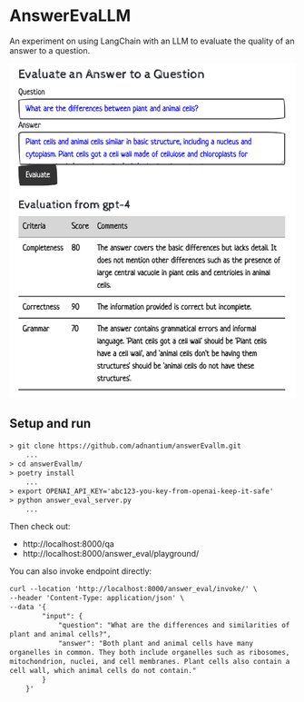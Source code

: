 # AnswerEvaLLM

An experiment on using LangChain with an LLM to evaluate the quality of an answer to a question.

![qa_form_eg.png](docs/qa_form_eg.png)

## Setup and run

```
> git clone https://github.com/adnantium/answerEvallm.git
	...
> cd answerEvallm/
> poetry install
	...
> export OPENAI_API_KEY='abc123-you-key-from-openai-keep-it-safe'
> python answer_eval_server.py
	...
```

Then check out:
* http://localhost:8000/qa
* http://localhost:8000/answer_eval/playground/

You can also invoke endpoint directly:
```
curl --location 'http://localhost:8000/answer_eval/invoke/' \
--header 'Content-Type: application/json' \
--data '{
        "input": {
            "question": "What are the differences and similarities of plant and animal cells?",
            "answer": "Both plant and animal cells have many organelles in common. They both include organelles such as ribosomes, mitochondrion, nuclei, and cell membranes. Plant cells also contain a cell wall, which animal cells do not contain."
        }
    }'
```

